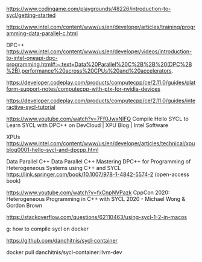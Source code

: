 

https://www.codingame.com/playgrounds/48226/introduction-to-sycl/getting-started

https://www.intel.com/content/www/us/en/developer/articles/training/programming-data-parallel-c.html

DPC++
https://www.intel.com/content/www/us/en/developer/videos/introduction-to-intel-oneapi-dpc-programming.html#:~:text=Data%20Parallel%20C%2B%2B%20(DPC%2B%2B),performance%20across%20CPUs%20and%20accelerators.

https://developer.codeplay.com/products/computecpp/ce/2.11.0/guides/platform-support-notes/computecpp-with-ptx-for-nvidia-devices

https://developer.codeplay.com/products/computecpp/ce/2.11.0/guides/interactive-sycl-tutorial

https://www.youtube.com/watch?v=7Ff0JwxNlFQ
Compile Hello SYCL to Learn SYCL with DPC++ on DevCloud | XPU Blog | Intel Software


XPUs
https://www.intel.com/content/www/us/en/developer/articles/technical/xpublog0001-hello-sycl-and-dpcpp.html

Data Parallel C++
Data Parallel C++
Mastering DPC++ for Programming of Heterogeneous Systems using C++ and SYCL
https://link.springer.com/book/10.1007/978-1-4842-5574-2
(open-access book)


https://www.youtube.com/watch?v=fxCnpNVPazk
CppCon 2020: Heterogeneous Programming in C++ with SYCL 2020 - Michael Wong & Gordon Brown


https://stackoverflow.com/questions/62110463/using-sycl-1-2-in-macos

g: how to compile sycl on docker

https://github.com/danchitnis/sycl-container

docker pull danchitnis/sycl-container:llvm-dev
